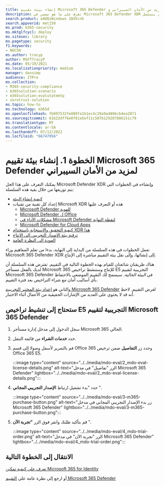 ```yaml
---
title: إنشاء بيئة تقييم Microsoft 365 Defender لمزيد من الأمان السيبراني و XDR
description: تعرف على ما هو مضمن في Microsoft 365 Defender XDR الذي ستقوم بتقييمه، وقم بتسلسل Microsoft 365 Defender التجربة أو بيئة الإصدار التجريبي من خلال تنشيط التراخيص التجريبية. ابدأ رحلة الأمان السيبراني ل XDR هنا وتعلم كيفية إجراء هذا الاختبار للإنتاج.
search.product: eADQiWindows 10XVcnh
search.appverid: met150
ms.prod: m365-security
ms.mktglfcycl: deploy
ms.sitesec: library
ms.pagetype: security
f1.keywords:
- NOCSH
ms.author: tracyp
author: MSFTTracyP
ms.date: 05/19/2021
ms.localizationpriority: medium
manager: dansimp
audience: ITPro
ms.collection:
- M365-security-compliance
- m365solution-scenario
- m365solution-evalutatemtp
- zerotrust-solution
ms.topic: how-to
ms.technology: m365d
ms.openlocfilehash: fb097532fe809fa1b1ec4c29a9a489bcb4ea2871
ms.sourcegitcommit: 61b22df76e0f81e5ef11c587b129287886151c79
ms.translationtype: MT
ms.contentlocale: ar-SA
ms.lasthandoff: 07/12/2022
ms.locfileid: "66747956"
---
```

# <a name="step-1-create-the-microsoft-365-defender-evaluation-environment-for-greater-cyber-security"></a>الخطوة 1. إنشاء بيئة تقييم Microsoft 365 Defender لمزيد من الأمان السيبراني

يمكنك التعرف على هذا الحل Microsoft Defender XDR وإنشاءه في الخطوات التي يتم توزيعها من خلال بقية هذه السلسلة:

- [كيفية إنشاء البيئة](eval-create-eval-environment.md)
- إعداد كل تقنية من تقنيات Microsoft XDR هذه أو التعرف عليها
    - [Microsoft Defender للهوية](eval-defender-identity-overview.md)
    - [Microsoft Defender ل Office](eval-defender-office-365-overview.md)
    - [مشكلات الأداء في Microsoft Defender لنقطة النهاية](eval-defender-endpoint-overview.md)
    - [Microsoft Defender for Cloud Apps](eval-defender-mcas-overview.md)
- [كيفية التحقيق والاستجابة باستخدام XDR هذا](eval-defender-investigate-respond.md)
- [ترقية بيئة الإصدار التجريبي إلى الإنتاج](eval-defender-promote-to-production.md)
- [العودة إلى النظرة العامة](eval-overview.md)

تعمل الخطوات في هذه السلسلة من البداية إلى النهاية، بدءا من تعلم المفاهيم وراء Microsoft 365 Defender XDR إلى إنشائها، وإلى نقل بيئة التقييم مباشرة إلى الإنتاج.

هناك طريقتان شائعتان للقيام بهذه الخطوة التالية في التقييم. تفترض هذه السلسلة أن لديك بالفعل مستأجر Microsoft 365 للإنتاج وستنشط تراخيص E5 التجريبية لتقييم Microsoft 365 Defender في *البيئة الحالية*. سيسمح لك التقييم الموضعي بالاحتفاظ بأي أساليب أمان مع شراء التراخيص بعد فترة التقييم.

والثاني هو [إعداد بيئة المختبر التجريبية Microsoft 365 Defender](setup-m365deval.md) لغرض التقييم. لاحظ أنه قد لا يحتوي على العديد من الإشارات الحقيقية من الأعمال أثناء الاختبار.

## <a name="you-will-need-to-activate-e5-trial-licenses-to-evaluate-microsoft-365-defender"></a>ستحتاج إلى تنشيط تراخيص E5 التجريبية لتقييم Microsoft 365 Defender

1. سجل الدخول إلى مدخل إدارة مستأجر Microsoft 365 الحالي.
2. حدد **خدمات الشراء** من قائمة التنقل.
3. قم بالتمرير لأسفل وصولا إلى قسم Office 365 وحدد زر **التفاصيل** ضمن ترخيص Office 365 E5.

   :::image type="content" source="../../media/mdo-eval/2_mdo-eval-license-details.png" alt-text="الزر &quot;تفاصيل&quot; في مدخل Microsoft 365 Defender" lightbox="../../media/mdo-eval/2_mdo-eval-license-details.png":::

4. حدد "بدء تشغيل ارتباط **الإصدار التجريبي المجاني** ".

   :::image type="content" source="../../media/mdo-eval/3-m365-purchase-button.png" alt-text="زر بدء الإصدار التجريبي المجاني في مدخل Microsoft 365 Defender" lightbox="../../media/mdo-eval/3-m365-purchase-button.png":::

5. قم بتأكيد طلبك وانقر فوق الزر **"تجربة الآن** ".

   :::image type="content" source="../../media/mdo-eval/4_mdo-trial-order.png" alt-text="الزر &quot;تجربة الآن&quot; في مدخل Microsoft 365 Defender" lightbox="../../media/mdo-eval/4_mdo-trial-order.png":::

## <a name="go-to-the-next-step"></a>الانتقال إلى الخطوة التالية

[تعرف على كيفية تمكين Microsoft 365 for Identity](eval-defender-identity-overview.md)

أو ارجع إلى نظرة عامة على [التقييم Microsoft 365 Defender](eval-overview.md)
